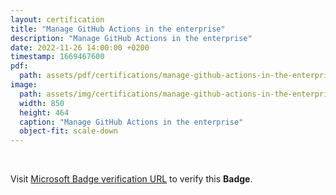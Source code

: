 ```yaml
---
layout: certification
title: "Manage GitHub Actions in the enterprise"
description: "Manage GitHub Actions in the enterprise"
date: 2022-11-26 14:00:00 +0200
timestamp: 1669467600
pdf:
  path: assets/pdf/certifications/manage-github-actions-in-the-enterprise.pdf
image:
  path: assets/img/certifications/manage-github-actions-in-the-enterprise.webp
  width: 850
  height: 464
  caption: "Manage GitHub Actions in the enterprise"
  object-fit: scale-down
---
```


<br /> 

<p class="lead text-center">
    Visit <a href="https://learn.microsoft.com/en-us/training/achievements/learn.github.manage-github-actions-enterprise.badge?username=char0n">Microsoft Badge verification URL</a> to verify this <strong>Badge</strong>.
</p>
